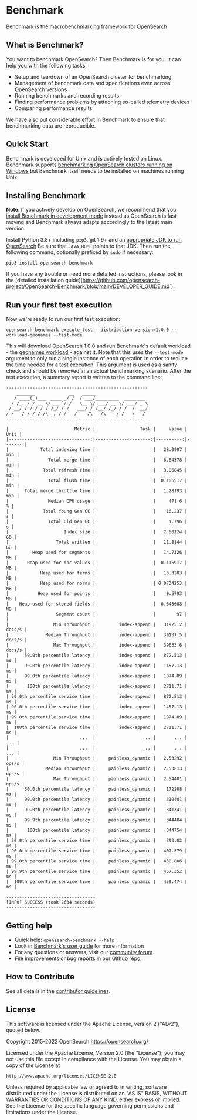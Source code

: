 Benchmark
=========

Benchmark is the macrobenchmarking framework for OpenSearch

What is Benchmark?
------------------

You want to benchmark OpenSearch? Then Benchmark is for you. It can help you with the following tasks:

* Setup and teardown of an OpenSearch cluster for benchmarking
* Management of benchmark data and specifications even across OpenSearch versions
* Running benchmarks and recording results
* Finding performance problems by attaching so-called telemetry devices
* Comparing performance results

We have also put considerable effort in Benchmark to ensure that benchmarking data are reproducible.

Quick Start
-----------

Benchmark is developed for Unix and is actively tested on Linux. Benchmark supports [benchmarking OpenSearch clusters running on Windows](<https://github.com/opensearch-project/OpenSearch-Benchmark/blob/main/DEVELOPER_GUIDE.md>) but Benchmark itself needs to be installed on machines running Unix.

Installing Benchmark
--------------------------

**Note**: If you actively develop on OpenSearch, we recommend that you [install Benchmark in development mode](<https://github.com/opensearch-project/OpenSearch-Benchmark/blob/main/DEVELOPER_GUIDE.md>) instead as OpenSearch is fast moving and Benchmark always adapts accordingly to the latest main version.

Install Python 3.8+ including ``pip3``, git 1.9+ and an [appropriate JDK to run OpenSearch](<https://github.com/opensearch-project/OpenSearch-Benchmark/blob/main/DEVELOPER_GUIDE.md>) Be sure that ``JAVA_HOME`` points to that JDK. Then run the following command, optionally prefixed by ``sudo`` if necessary:

    pip3 install opensearch-benchmark


If you have any trouble or need more detailed instructions, please look in the [detailed installation guide](<https://github.com/opensearch-project/OpenSearch-Benchmark/blob/main/DEVELOPER_GUIDE.md>`).

Run your first test execution
-----------------------------

Now we're ready to run our first test execution:

    opensearch-benchmark execute_test --distribution-version=1.0.0 --workload=geonames --test-mode

This will download OpenSearch 1.0.0 and run Benchmark's default workload - the [geonames workload](<https://github.com/opensearch-project/opensearch-benchmark-workloads/tree/main/geonames>) - against it. 
Note that this uses the `--test-mode` argument to only run a single instance of each operation in order to reduce the time needed for a test execution. This argument is used as a sanity check and should be removed in an actual benchmarking scenario.
After the test execution, a summary report is written to the command line:

    ------------------------------------------------------
        _______             __   _____
       / ____(_)___  ____ _/ /  / ___/_________  ________
      / /_  / / __ \/ __ `/ /   \__ \/ ___/ __ \/ ___/ _ \
     / __/ / / / / / /_/ / /   ___/ / /__/ /_/ / /  /  __/
    /_/   /_/_/ /_/\__,_/_/   /____/\___/\____/_/   \___/
    ------------------------------------------------------

    |                         Metric |                 Task |     Value |   Unit |
    |-------------------------------:|---------------------:|----------:|-------:|
    |            Total indexing time |                      |   28.0997 |    min |
    |               Total merge time |                      |   6.84378 |    min |
    |             Total refresh time |                      |   3.06045 |    min |
    |               Total flush time |                      |  0.106517 |    min |
    |      Total merge throttle time |                      |   1.28193 |    min |
    |               Median CPU usage |                      |     471.6 |      % |
    |             Total Young Gen GC |                      |    16.237 |      s |
    |               Total Old Gen GC |                      |     1.796 |      s |
    |                     Index size |                      |   2.60124 |     GB |
    |                  Total written |                      |   11.8144 |     GB |
    |         Heap used for segments |                      |   14.7326 |     MB |
    |       Heap used for doc values |                      |  0.115917 |     MB |
    |            Heap used for terms |                      |   13.3203 |     MB |
    |            Heap used for norms |                      | 0.0734253 |     MB |
    |           Heap used for points |                      |    0.5793 |     MB |
    |    Heap used for stored fields |                      |  0.643608 |     MB |
    |                  Segment count |                      |        97 |        |
    |                 Min Throughput |         index-append |   31925.2 | docs/s |
    |              Median Throughput |         index-append |   39137.5 | docs/s |
    |                 Max Throughput |         index-append |   39633.6 | docs/s |
    |      50.0th percentile latency |         index-append |   872.513 |     ms |
    |      90.0th percentile latency |         index-append |   1457.13 |     ms |
    |      99.0th percentile latency |         index-append |   1874.89 |     ms |
    |       100th percentile latency |         index-append |   2711.71 |     ms |
    | 50.0th percentile service time |         index-append |   872.513 |     ms |
    | 90.0th percentile service time |         index-append |   1457.13 |     ms |
    | 99.0th percentile service time |         index-append |   1874.89 |     ms |
    |  100th percentile service time |         index-append |   2711.71 |     ms |
    |                           ...  |                  ... |       ... |    ... |
    |                           ...  |                  ... |       ... |    ... |
    |                 Min Throughput |     painless_dynamic |   2.53292 |  ops/s |
    |              Median Throughput |     painless_dynamic |   2.53813 |  ops/s |
    |                 Max Throughput |     painless_dynamic |   2.54401 |  ops/s |
    |      50.0th percentile latency |     painless_dynamic |    172208 |     ms |
    |      90.0th percentile latency |     painless_dynamic |    310401 |     ms |
    |      99.0th percentile latency |     painless_dynamic |    341341 |     ms |
    |      99.9th percentile latency |     painless_dynamic |    344404 |     ms |
    |       100th percentile latency |     painless_dynamic |    344754 |     ms |
    | 50.0th percentile service time |     painless_dynamic |    393.02 |     ms |
    | 90.0th percentile service time |     painless_dynamic |   407.579 |     ms |
    | 99.0th percentile service time |     painless_dynamic |   430.806 |     ms |
    | 99.9th percentile service time |     painless_dynamic |   457.352 |     ms |
    |  100th percentile service time |     painless_dynamic |   459.474 |     ms |

    ----------------------------------
    [INFO] SUCCESS (took 2634 seconds)
    ----------------------------------


Getting help
------------

* Quick help: ``opensearch-benchmark --help``
* Look in [Benchmark's user guide](<https://github.com/opensearch-project/OpenSearch-Benchmark/blob/main/DEVELOPER_GUIDE.md>) for more information
* For any questions or answers, visit our [community forum](<https://discuss.opendistrocommunity.dev/>).
* File improvements or bug reports in our [Github repo](<https://github.com/opensearch-project/OpenSearch-Benchmark/issues>).

How to Contribute
-----------------

See all details in the [contributor guidelines](<https://github.com/opensearch-project/OpenSearch-Benchmark/blob/main/CONTRIBUTING.md>).

License
-------

This software is licensed under the Apache License, version 2 ("ALv2"), quoted below.

Copyright 2015-2022 OpenSearch <https://opensearch.org/>

Licensed under the Apache License, Version 2.0 (the "License"); you may not
use this file except in compliance with the License. You may obtain a copy of
the License at

    http://www.apache.org/licenses/LICENSE-2.0

Unless required by applicable law or agreed to in writing, software
distributed under the License is distributed on an "AS IS" BASIS, WITHOUT
WARRANTIES OR CONDITIONS OF ANY KIND, either express or implied. See the
License for the specific language governing permissions and limitations under
the License.
